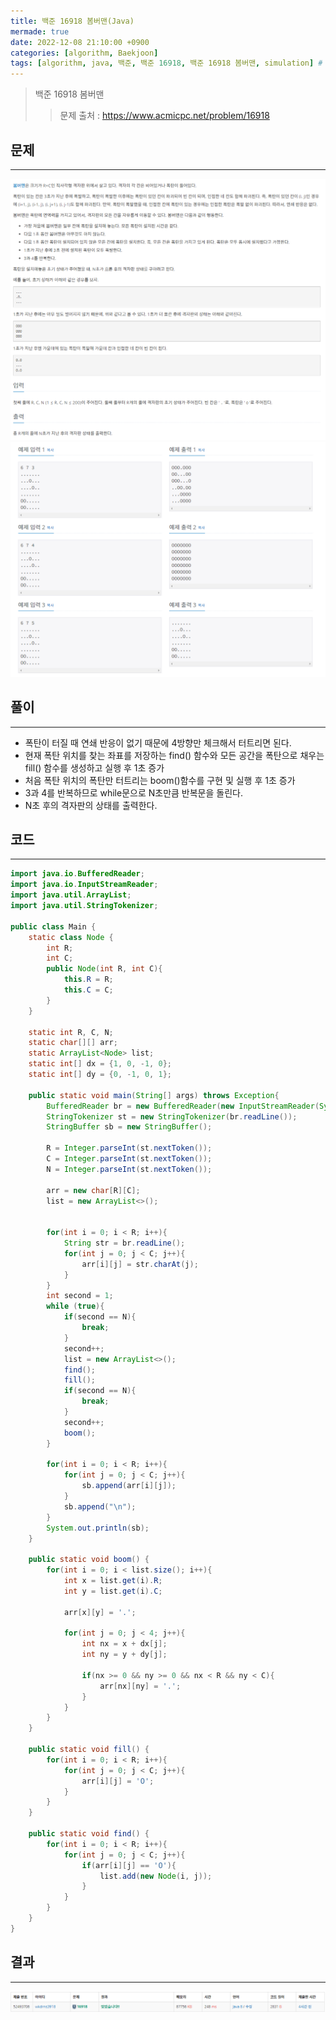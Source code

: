 ```yaml
---
title: 백준 16918 봄버맨(Java)
mermade: true
date: 2022-12-08 21:10:00 +0900
categories: [algorithm, Baekjoon]
tags: [algorithm, java, 백준, 백준 16918, 백준 16918 봄버맨, simulation] # TAG names should always be lowercase
---
```

>백준 16918 봄버맨
>> 문제 출처 : <https://www.acmicpc.net/problem/16918>


## 문제
---
![백준](/assets/img/BOJ/16918.PNG)
![백준](/assets/img/BOJ/16918_2.PNG)

## 풀이
---
- 폭탄이 터질 때 연쇄 반응이 없기 때문에 4방향만 체크해서 터트리면 된다.
- 현재 폭탄 위치를 찾는 좌표를 저장하는 find() 함수와 모든 공간을 폭탄으로 채우는 fill() 함수를 생성하고 실행 후 1초 증가
- 처음 폭탄 위치의 폭탄만 터트리는 boom()함수를 구현 및 실행 후 1초 증가
- 3과 4를 반복하므로 while문으로 N초만큼 반복문을 돌린다.
- N초 후의 격자판의 상태를 출력한다.

## 코드
---
```java
import java.io.BufferedReader;
import java.io.InputStreamReader;
import java.util.ArrayList;
import java.util.StringTokenizer;

public class Main {
    static class Node {
        int R;
        int C;
        public Node(int R, int C){
            this.R = R;
            this.C = C;
        }
    }

    static int R, C, N;
    static char[][] arr;
    static ArrayList<Node> list;
    static int[] dx = {1, 0, -1, 0};
    static int[] dy = {0, -1, 0, 1};

    public static void main(String[] args) throws Exception{
        BufferedReader br = new BufferedReader(new InputStreamReader(System.in));
        StringTokenizer st = new StringTokenizer(br.readLine());
        StringBuffer sb = new StringBuffer();

        R = Integer.parseInt(st.nextToken());
        C = Integer.parseInt(st.nextToken());
        N = Integer.parseInt(st.nextToken());

        arr = new char[R][C];
        list = new ArrayList<>();


        for(int i = 0; i < R; i++){
            String str = br.readLine();
            for(int j = 0; j < C; j++){
                arr[i][j] = str.charAt(j);
            }
        }
        int second = 1;
        while (true){
            if(second == N){
                break;
            }
            second++;
            list = new ArrayList<>();
            find();
            fill();
            if(second == N){
                break;
            }
            second++;
            boom();
        }

        for(int i = 0; i < R; i++){
            for(int j = 0; j < C; j++){
                sb.append(arr[i][j]);
            }
            sb.append("\n");
        }
        System.out.println(sb);
    }

    public static void boom() {
        for(int i = 0; i < list.size(); i++){
            int x = list.get(i).R;
            int y = list.get(i).C;

            arr[x][y] = '.';

            for(int j = 0; j < 4; j++){
                int nx = x + dx[j];
                int ny = y + dy[j];

                if(nx >= 0 && ny >= 0 && nx < R && ny < C){
                    arr[nx][ny] = '.';
                }
            }
        }
    }

    public static void fill() {
        for(int i = 0; i < R; i++){
            for(int j = 0; j < C; j++){
                arr[i][j] = 'O';
            }
        }
    }

    public static void find() {
        for(int i = 0; i < R; i++){
            for(int j = 0; j < C; j++){
                if(arr[i][j] == 'O'){
                    list.add(new Node(i, j));
                }
            }
        }
    }
}
```

## 결과
---
![백준](/assets/img/BOJ/16918_result.PNG)